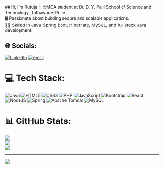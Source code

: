 ##Hi, I'm Rutuja ✨
🤓MCA student at Dr. D. Y. Patil School of  Science and Technology, Tathawade-Pune .<br>
🖥️ Passionate about building secure and scalable applications.<br>
👩‍💻 Skilled in Java, Spring Boot, Hibernate, MySQL, and  full stack  Java development.<br>
## 🌐 Socials:
[![LinkedIn](https://img.shields.io/badge/LinkedIn-%230077B5.svg?logo=linkedin&logoColor=white)](https://linkedin.com/in/https://www.linkedin.com/in/rutuja-rajgurav-5a9944207) [![email](https://img.shields.io/badge/Email-D14836?logo=gmail&logoColor=white)](mailto:rutujarajgurav19@gmail.com) 

# 💻 Tech Stack:
![Java](https://img.shields.io/badge/java-%23ED8B00.svg?style=for-the-badge&logo=openjdk&logoColor=white) ![HTML5](https://img.shields.io/badge/html5-%23E34F26.svg?style=for-the-badge&logo=html5&logoColor=white) ![CSS3](https://img.shields.io/badge/css3-%231572B6.svg?style=for-the-badge&logo=css3&logoColor=white) ![PHP](https://img.shields.io/badge/php-%23777BB4.svg?style=for-the-badge&logo=php&logoColor=white) ![JavaScript](https://img.shields.io/badge/javascript-%23323330.svg?style=for-the-badge&logo=javascript&logoColor=%23F7DF1E) ![Bootstrap](https://img.shields.io/badge/bootstrap-%238511FA.svg?style=for-the-badge&logo=bootstrap&logoColor=white) ![React](https://img.shields.io/badge/react-%2320232a.svg?style=for-the-badge&logo=react&logoColor=%2361DAFB) ![NodeJS](https://img.shields.io/badge/node.js-6DA55F?style=for-the-badge&logo=node.js&logoColor=white) ![Spring](https://img.shields.io/badge/spring-%236DB33F.svg?style=for-the-badge&logo=spring&logoColor=white) ![Apache Tomcat](https://img.shields.io/badge/apache%20tomcat-%23F8DC75.svg?style=for-the-badge&logo=apache-tomcat&logoColor=black) ![MySQL](https://img.shields.io/badge/mysql-4479A1.svg?style=for-the-badge&logo=mysql&logoColor=white)
# 📊 GitHub Stats:
![](https://github-readme-stats.vercel.app/api?username=rutujarajgurav19&theme=dark&hide_border=false&include_all_commits=true&count_private=false)<br/>
![](https://nirzak-streak-stats.vercel.app/?user=rutujarajgurav19&theme=dark&hide_border=false)<br/>
![](https://github-readme-stats.vercel.app/api/top-langs/?username=rutujarajgurav19&theme=dark&hide_border=false&include_all_commits=true&count_private=false&layout=compact)

---
[![](https://visitcount.itsvg.in/api?id=rutujarajgurav19&icon=0&color=0)](https://visitcount.itsvg.in)

<!-- Proudly created with GPRM ( https://gprm.itsvg.in ) -->
